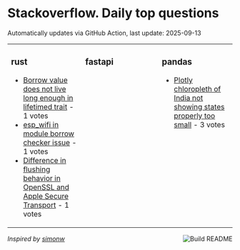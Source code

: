 # Stackoverflow. Daily top questions 

Automatically updates via GitHub Action, last update: <!-- date starts -->2025-09-13<!-- date ends -->


<table><tr><td valign="top" width="33%">

### rust
<!-- rust starts -->
* [Borrow value does not live long enough in lifetimed trait](https://stackoverflow.com/questions/79762744/borrow-value-does-not-live-long-enough-in-lifetimed-trait) - 1 votes
* [esp_wifi in module  borrow checker issue](https://stackoverflow.com/questions/79763475/esp-wifi-in-module-borrow-checker-issue) - 1 votes
* [Difference in flushing behavior in OpenSSL and Apple Secure Transport](https://stackoverflow.com/questions/79762468/difference-in-flushing-behavior-in-openssl-and-apple-secure-transport) - 1 votes
<!-- rust ends -->
</td><td valign="top" width="34%">


### fastapi
<!-- fastapi starts -->

<!-- fastapi ends -->
</td><td valign="top" width="34%">


### pandas
<!-- pandas starts -->
* [Plotly chloropleth of India not showing states properly too small](https://stackoverflow.com/questions/79762507/plotly-chloropleth-of-india-not-showing-states-properly-too-small) - 3 votes
<!-- pandas ends -->
</td></tr></table>

<a href="https://github.com/hp0404/hp0404/actions"><img src="https://github.com/hp0404/hp0404/workflows/Build%20README/badge.svg" align="right" alt="Build README"></a> <p>*Inspired by  [simonw](https://github.com/simonw/simonw)*</p>

